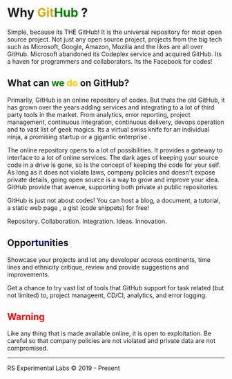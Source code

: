 # Why <span style="color:#D4AC0D">Git</span><span style="color:green">Hub</span> ?

Simple, because its THE GitHub! It is the universal repository for most open source project. Not just any open source project, projects from the big tech such as Microsoft, Google, Amazon, Mozilla and the likes are all over GitHub. Microsoft abandoned its Codeplex service and acquired GitHub. Its a haven for programmers  and collaborators. Its the Facebook for codes!

## What can <span style="color:green">we</span> <span style="color:#FFC300">do</span> on GitHub?

Primarily, GitHub is an online repository of codes. But thats the old GitHub, it has grown over the years adding services and integrating to a lot of third party tools in the market. From analytics, error reporting, project management, continuous integration, continuous delivery, devops operation and to vast list of geek magics. Its a virtual swiss knife for an individual ninja, a promising startup or a gigantic enterprise .

The online repository opens to a lot of possibilities. It provides a gateway to interface to a lot of online services. The dark ages of keeping your source code in a drive is gone, so is the concept of keeping the code for your self. As long as it does not violate laws, company policies and doesn't expose private details, going open source is a way to grow and improve your idea. GitHub provide that avenue, supporting both private at public repositories.

GitHub is just not about codes! You can host a blog, a document, a tutorial, a static web page , a gist (code snippets) for free!

Repository. Collaboration. Integration. Ideas. Innovation. 

## Oppo<span style="color:#041064">rtuni</span>ties

Showcase your projects and let any developer accross continents, time lines and ethnicity critique, review and provide suggestions and improvements.

Get a chance to try vast list of tools that GitHub support for task related (but not limited) to, project manageent, CD/CI, analytics, and error logging.

## <span style="color:red">Warning</span>

Like any thing that is made available online, it is open to exploitation. Be careful so that company policies are not violated  and private data are not compromised.


<hr/>
RS Experimental Labs © 2019 - Present
